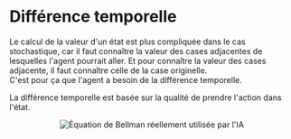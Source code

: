 # Différence temporelle

Le calcul de la valeur d'un état est plus compliquée dans le cas stochastique, car il faut connaître la valeur des cases adjacentes de lesquelles l'agent pourrait aller. Et pour connaître la valeur des cases adjacente, il faut connaître celle de la case originelle.  
C'est pour ça que l'agent a besoin de la différence temporelle.  

La différence temporelle est basée sur la qualité de prendre l'action dans l'état.

<div align="center">
    <img src="https://github.com/MiKL5/artificialIntelligence/blob/master/Docs/img/equationQlearningComplete.png" alt="Équation de Bellman réellement utilisée par l'IA" title="Équation de Bellman réellement utilisée par l'IA">
</div>

